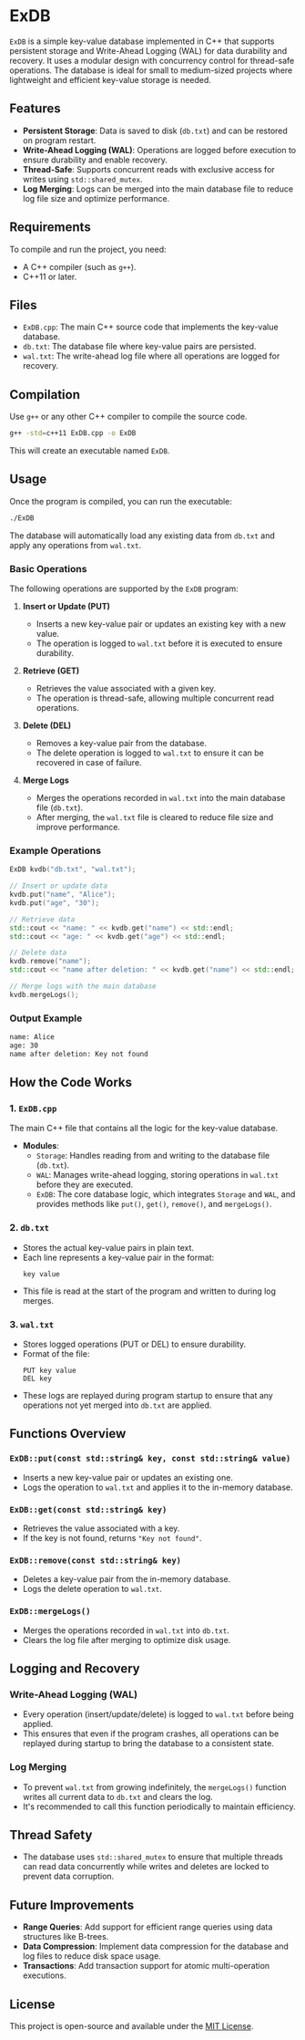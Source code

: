 # ExDB

`ExDB` is a simple key-value database implemented in C++ that supports persistent storage and Write-Ahead Logging (WAL) for data durability and recovery. It uses a modular design with concurrency control for thread-safe operations. The database is ideal for small to medium-sized projects where lightweight and efficient key-value storage is needed.

## Features

- **Persistent Storage**: Data is saved to disk (`db.txt`) and can be restored on program restart.
- **Write-Ahead Logging (WAL)**: Operations are logged before execution to ensure durability and enable recovery.
- **Thread-Safe**: Supports concurrent reads with exclusive access for writes using `std::shared_mutex`.
- **Log Merging**: Logs can be merged into the main database file to reduce log file size and optimize performance.

## Requirements

To compile and run the project, you need:
- A C++ compiler (such as `g++`).
- C++11 or later.

## Files

- `ExDB.cpp`: The main C++ source code that implements the key-value database.
- `db.txt`: The database file where key-value pairs are persisted.
- `wal.txt`: The write-ahead log file where all operations are logged for recovery.

## Compilation

Use `g++` or any other C++ compiler to compile the source code.

```bash
g++ -std=c++11 ExDB.cpp -o ExDB
```

This will create an executable named `ExDB`.

## Usage

Once the program is compiled, you can run the executable:

```bash
./ExDB
```

The database will automatically load any existing data from `db.txt` and apply any operations from `wal.txt`.

### Basic Operations

The following operations are supported by the `ExDB` program:

1. **Insert or Update (PUT)**
   - Inserts a new key-value pair or updates an existing key with a new value.
   - The operation is logged to `wal.txt` before it is executed to ensure durability.
   
2. **Retrieve (GET)**
   - Retrieves the value associated with a given key.
   - The operation is thread-safe, allowing multiple concurrent read operations.
   
3. **Delete (DEL)**
   - Removes a key-value pair from the database.
   - The delete operation is logged to `wal.txt` to ensure it can be recovered in case of failure.

4. **Merge Logs**
   - Merges the operations recorded in `wal.txt` into the main database file (`db.txt`).
   - After merging, the `wal.txt` file is cleared to reduce file size and improve performance.

### Example Operations

```cpp
ExDB kvdb("db.txt", "wal.txt");

// Insert or update data
kvdb.put("name", "Alice");
kvdb.put("age", "30");

// Retrieve data
std::cout << "name: " << kvdb.get("name") << std::endl;
std::cout << "age: " << kvdb.get("age") << std::endl;

// Delete data
kvdb.remove("name");
std::cout << "name after deletion: " << kvdb.get("name") << std::endl;

// Merge logs with the main database
kvdb.mergeLogs();
```

### Output Example

```bash
name: Alice
age: 30
name after deletion: Key not found
```

## How the Code Works

### 1. `ExDB.cpp`

The main C++ file that contains all the logic for the key-value database.

- **Modules**:
  - `Storage`: Handles reading from and writing to the database file (`db.txt`).
  - `WAL`: Manages write-ahead logging, storing operations in `wal.txt` before they are executed.
  - `ExDB`: The core database logic, which integrates `Storage` and `WAL`, and provides methods like `put()`, `get()`, `remove()`, and `mergeLogs()`.

### 2. `db.txt`

- Stores the actual key-value pairs in plain text.
- Each line represents a key-value pair in the format:
  ```
  key value
  ```
- This file is read at the start of the program and written to during log merges.

### 3. `wal.txt`

- Stores logged operations (PUT or DEL) to ensure durability.
- Format of the file:
  ```
  PUT key value
  DEL key
  ```
- These logs are replayed during program startup to ensure that any operations not yet merged into `db.txt` are applied.

## Functions Overview

### `ExDB::put(const std::string& key, const std::string& value)`
- Inserts a new key-value pair or updates an existing one.
- Logs the operation to `wal.txt` and applies it to the in-memory database.

### `ExDB::get(const std::string& key)`
- Retrieves the value associated with a key.
- If the key is not found, returns `"Key not found"`.

### `ExDB::remove(const std::string& key)`
- Deletes a key-value pair from the in-memory database.
- Logs the delete operation to `wal.txt`.

### `ExDB::mergeLogs()`
- Merges the operations recorded in `wal.txt` into `db.txt`.
- Clears the log file after merging to optimize disk usage.

## Logging and Recovery

### Write-Ahead Logging (WAL)
- Every operation (insert/update/delete) is logged to `wal.txt` before being applied.
- This ensures that even if the program crashes, all operations can be replayed during startup to bring the database to a consistent state.

### Log Merging
- To prevent `wal.txt` from growing indefinitely, the `mergeLogs()` function writes all current data to `db.txt` and clears the log.
- It's recommended to call this function periodically to maintain efficiency.

## Thread Safety

- The database uses `std::shared_mutex` to ensure that multiple threads can read data concurrently while writes and deletes are locked to prevent data corruption.

## Future Improvements

- **Range Queries**: Add support for efficient range queries using data structures like B-trees.
- **Data Compression**: Implement data compression for the database and log files to reduce disk space usage.
- **Transactions**: Add transaction support for atomic multi-operation executions.

## License

This project is open-source and available under the [MIT License](LICENSE).
